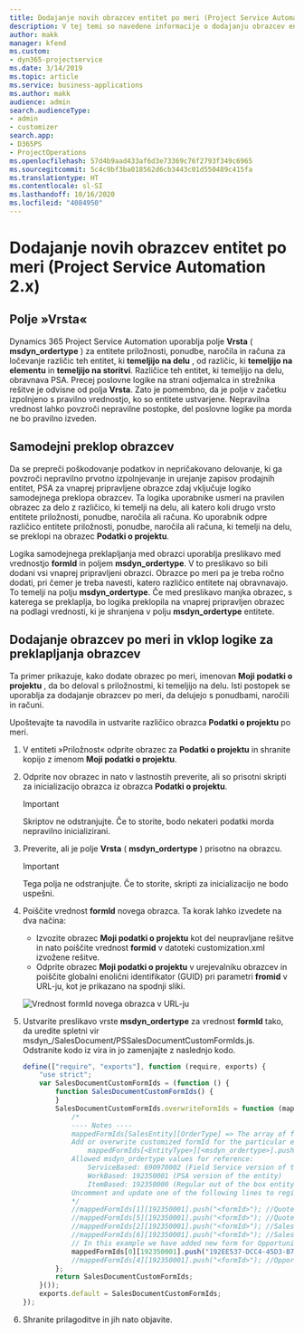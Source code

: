```yaml
---
title: Dodajanje novih obrazcev entitet po meri (Project Service Automation 2.x)
description: V tej temi so navedene informacije o dodajanju obrazcev entitet po meri za priložnosti, ponudbe, naročila ali račune v aplikaciji Dynamics 365 Project Service Automation 2. x.
author: makk
manager: kfend
ms.custom:
- dyn365-projectservice
ms.date: 3/14/2019
ms.topic: article
ms.service: business-applications
ms.author: makk
audience: admin
search.audienceType:
- admin
- customizer
search.app:
- D365PS
- ProjectOperations
ms.openlocfilehash: 57d4b9aad433af6d3e73369c76f2793f349c6965
ms.sourcegitcommit: 5c4c9bf3ba018562d6cb3443c01d550489c415fa
ms.translationtype: HT
ms.contentlocale: sl-SI
ms.lasthandoff: 10/16/2020
ms.locfileid: "4084950"
---
```

# <a name="add-new-custom-entity-forms-project-service-automation-2x"></a>Dodajanje novih obrazcev entitet po meri (Project Service Automation 2.x)

## <a name="type-field"></a>Polje »Vrsta« 

Dynamics 365 Project Service Automation uporablja polje **Vrsta** ( **msdyn\_ordertype** ) za entitete priložnosti, ponudbe, naročila in računa za ločevanje različic teh entitet, ki **temeljijo na delu** , od različic, ki **temeljijo na elementu** in **temeljijo na storitvi**. Različice teh entitet, ki temeljijo na delu, obravnava PSA. Precej poslovne logike na strani odjemalca in strežnika rešitve je odvisne od polja **Vrsta**. Zato je pomembno, da je polje v začetku izpolnjeno s pravilno vrednostjo, ko so entitete ustvarjene. Nepravilna vrednost lahko povzroči nepravilne postopke, del poslovne logike pa morda ne bo pravilno izveden.

## <a name="automatic-form-switching"></a>Samodejni preklop obrazcev

Da se prepreči poškodovanje podatkov in nepričakovano delovanje, ki ga povzroči nepravilno prvotno izpolnjevanje in urejanje zapisov prodajnih entitet, PSA za vnaprej pripravljene obrazce zdaj vključuje logiko samodejnega preklopa obrazcev. Ta logika uporabnike usmeri na pravilen obrazec za delo z različico, ki temelji na delu, ali katero koli drugo vrsto entitete priložnosti, ponudbe, naročila ali računa. Ko uporabnik odpre različico entitete priložnosti, ponudbe, naročila ali računa, ki temelji na delu, se preklopi na obrazec **Podatki o projektu**.

Logika samodejnega preklapljanja med obrazci uporablja preslikavo med vrednostjo **formId** in poljem **msdyn\_ordertype**. V to preslikavo so bili dodani vsi vnaprej pripravljeni obrazci. Obrazce po meri pa je treba ročno dodati, pri čemer je treba navesti, katero različico entitete naj obravnavajo. To temelji na polju **msdyn\_ordertype**. Če med preslikavo manjka obrazec, s katerega se preklaplja, bo logika preklopila na vnaprej pripravljen obrazec na podlagi vrednosti, ki je shranjena v polju **msdyn\_ordertype** entitete.

## <a name="add-custom-forms-and-turn-on-the-form-switching-logic"></a>Dodajanje obrazcev po meri in vklop logike za preklapljanja obrazcev

Ta primer prikazuje, kako dodate obrazec po meri, imenovan **Moji podatki o projektu** , da bo deloval s priložnostmi, ki temeljijo na delu. Isti postopek se uporablja za dodajanje obrazcev po meri, da delujejo s ponudbami, naročili in računi.

Upoštevajte ta navodila in ustvarite različico obrazca **Podatki o projektu** po meri.

1. V entiteti »Priložnost« odprite obrazec za **Podatki o projektu** in shranite kopijo z imenom **Moji podatki o projektu**.
2. Odprite nov obrazec in nato v lastnostih preverite, ali so prisotni skripti za inicializacijo obrazca iz obrazca **Podatki o projektu**. 

    > [!IMPORTANT]
    > Skriptov ne odstranjujte. Če to storite, bodo nekateri podatki morda nepravilno inicializirani.

3. Preverite, ali je polje **Vrsta** ( **msdyn\_ordertype** ) prisotno na obrazcu. 

    > [!IMPORTANT]
    > Tega polja ne odstranjujte. Če to storite, skripti za inicializacijo ne bodo uspešni.

4. Poiščite vrednost **formId** novega obrazca. Ta korak lahko izvedete na dva načina:

    - Izvozite obrazec **Moji podatki o projektu** kot del neupravljane rešitve in nato poiščite vrednost **formid** v datoteki customization.xml izvožene rešitve.
    - Odprite obrazec **Moji podatki o projektu** v urejevalniku obrazcev in poiščite globalni enolični identifikator (GUID) pri parametri **fromid** v URL-ju, kot je prikazano na spodnji sliki.

    ![Vrednost formId novega obrazca v URL-ju](media/how-to-add-custom-forms-in-v2.0.png)

5. Ustvarite preslikavo vrste **msdyn\_ordertype** za vrednost **formId** tako, da uredite spletni vir msdyn\_/SalesDocument/PSSalesDocumentCustomFormIds.js. Odstranite kodo iz vira in jo zamenjajte z naslednjo kodo.

    ```javascript
    define(["require", "exports"], function (require, exports) {
        "use strict";
        var SalesDocumentCustomFormIds = (function () {
            function SalesDocumentCustomFormIds() {
            }
            SalesDocumentCustomFormIds.overwriteFormIds = function (mappedFormIds) {
                /*
                ---- Notes ----
                mappedFormIds[SalesEntity][OrderType] => The array of forms IDs that support particular entity and order type
                Add or overwrite customized formId for the particular entity and order type by calling:
                    mappedFormIds[<EntityType>][<msdyn_ordertype>].push("<formId>");
                Allowed msdyn_ordertype values for reference:
                    ServiceBased: 690970002 (Field Service version of the entity)
                    WorkBased: 192350001 (PSA version of the entity)
                    ItemBased: 192350000 (Regular out of the box entity)
                Uncomment and update one of the following lines to register custom PSA form for required entity:
                */      
                //mappedFormIds[1][192350001].push("<formId>"); //Quote
                //mappedFormIds[5][192350001].push("<formId>"); //Quote Line
                //mappedFormIds[2][192350001].push("<formId>"); //Sales Order
                //mappedFormIds[6][192350001].push("<formId>"); //Sales Order Line
                // In this example we have added new form for Opportunity
                mappedFormIds[0][192350001].push("192EE537-DCC4-45D3-B7AF-EA694B9113D2"); //Opportunity
                //mappedFormIds[4][192350001].push("<formId>"); //Opportunity Line
            };
            return SalesDocumentCustomFormIds;
        }());
        exports.default = SalesDocumentCustomFormIds;
    });
    ```

6. Shranite prilagoditve in jih nato objavite.
